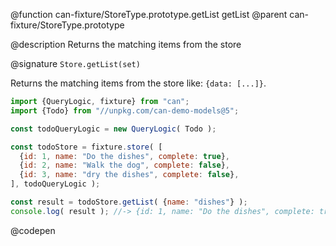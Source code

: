@function can-fixture/StoreType.prototype.getList getList
@parent can-fixture/StoreType.prototype

@description Returns the matching items from the store

@signature `Store.getList(set)`

  Returns the matching items from the store like: `{data: [...]}`.

  ```js
  import {QueryLogic, fixture} from "can";
  import {Todo} from "//unpkg.com/can-demo-models@5";

  const todoQueryLogic = new QueryLogic( Todo );

  const todoStore = fixture.store( [
    {id: 1, name: "Do the dishes", complete: true}, 
    {id: 2, name: "Walk the dog", complete: false},
    {id: 3, name: "dry the dishes", complete: false},
  ], todoQueryLogic );

  const result = todoStore.getList( {name: "dishes"} );
  console.log( result ); //-> {id: 1, name: "Do the dishes", complete: true}
  ```
  @codepen
